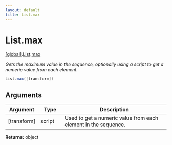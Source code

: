 ```yaml
---
layout: default
title: List.max
---
```


# List.max

[\[global\]]({{site.baseurl}}/docs/).[List]({{site.baseurl}}/docs/List/).[max]({{site.baseurl}}/docs/List/max/)

_Gets the maximum value in the sequence, optionally using a script to get a numeric value from each element._

```cs
List.max([transform])
```

## Arguments

<table>
  <col width="15%">
  <col width="15%">
  <thead>
    <tr>
      <th>Argument</th>
      <th>Type</th>
      <th>Description</th>
    </tr>
  </thead>
  <tbody>
    <tr>
      <td>[transform]</td>
      <td>script</td>
      <td>Used to get a numeric value from each element in the sequence.</td>
    </tr>
  </tbody>
</table>

**Returns:** object
